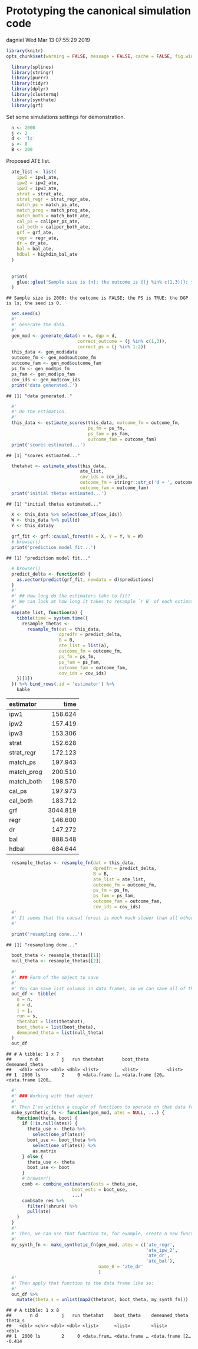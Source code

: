 Prototyping the canonical simulation code
================
dagniel
Wed Mar 13 07:55:29 2019

``` r
library(knitr)
opts_chunk$set(warning = FALSE, message = FALSE, cache = FALSE, fig.width = 7, fig.height = 7)
```

``` r
  library(splines)
  library(stringr)
  library(purrr)
  library(tidyr)
  library(dplyr)
  library(clustermq)
  library(synthate)
  library(grf)
```

Set some simulations settings for demonstration.

``` r
  n <- 2000
  j <- 2
  d <- 'ls'
  s <- 0
  B <- 200
```

Proposed ATE list.

``` r
  ate_list <- list(
    ipw1 = ipw1_ate,
    ipw2 = ipw2_ate,
    ipw3 = ipw3_ate,
    strat = strat_ate,
    strat_regr = strat_regr_ate,
    match_ps = match_ps_ate,
    match_prog = match_prog_ate,
    match_both = match_both_ate,
    cal_ps = caliper_ps_ate,
    cal_both = caliper_both_ate,
    grf = grf_ate,
    regr = regr_ate,
    dr = dr_ate,
    bal = bal_ate,
    hdbal = highdim_bal_ate
  )
  
  
  print(
    glue::glue('Sample size is {n}; the outcome is {(j %in% c(1,3))}; the PS is {(j %in% c(1,2))}; the DGP is {d}; the seed is {s}.')
  )
```

    ## Sample size is 2000; the outcome is FALSE; the PS is TRUE; the DGP is ls; the seed is 0.

``` r
  set.seed(s)
  #'
  #' Generate the data.
  #' 
  gen_mod <- generate_data(n = n, dgp = d, 
                           correct_outcome = (j %in% c(1,3)),
                           correct_ps = (j %in% 1:2))
  this_data <- gen_mod$data
  outcome_fm <- gen_mod$outcome_fm
  outcome_fam <- gen_mod$outcome_fam
  ps_fm <- gen_mod$ps_fm
  ps_fam <- gen_mod$ps_fam
  cov_ids <- gen_mod$cov_ids
  print('data generated..')
```

    ## [1] "data generated.."

``` r
  #'
  #' Do the estimation.
  #' 
  this_data <- estimate_scores(this_data, outcome_fm = outcome_fm,
                               ps_fm = ps_fm,
                               ps_fam = ps_fam,
                               outcome_fam = outcome_fam)
  print('scores estimated...')
```

    ## [1] "scores estimated..."

``` r
  thetahat <- estimate_ates(this_data,
                            ate_list,
                            cov_ids = cov_ids,
                            outcome_fm = stringr::str_c('d + ', outcome_fm),
                            outcome_fam = outcome_fam)
  print('initial thetas estimated...')
```

    ## [1] "initial thetas estimated..."

``` r
  X <- this_data %>% select(one_of(cov_ids))
  W <- this_data %>% pull(d)
  Y <- this_data$y
  
  grf_fit <- grf::causal_forest(X = X, Y = Y, W = W)
  # browser()
  print('prediction model fit...')
```

    ## [1] "prediction model fit..."

``` r
  # browser()
  predict_delta <- function(d) {
    as.vector(predict(grf_fit, newdata = d)$predictions)
  }
  #'
  #' ## How long do the estimators take to fit?
  #' We can look at how long it takes to resample `r B` of each estimator with $n = 2000$.
  #'
  map(ate_list, function(a) {
    tibble(time = system.time({
      resample_thetas <- 
        resample_fn(dat = this_data,
                    dpredfn = predict_delta,
                    B = B,
                    ate_list = list(a),
                    outcome_fm = outcome_fm,
                    ps_fm = ps_fm,
                    ps_fam = ps_fam,
                    outcome_fam = outcome_fam,
                    cov_ids = cov_ids)
    })[3])
  }) %>% bind_rows(.id = 'estimator') %>%
    kable
```

| estimator   |      time|
|:------------|---------:|
| ipw1        |   158.624|
| ipw2        |   157.419|
| ipw3        |   153.306|
| strat       |   152.628|
| strat\_regr |   172.123|
| match\_ps   |   197.943|
| match\_prog |   200.510|
| match\_both |   198.570|
| cal\_ps     |   197.973|
| cal\_both   |   183.712|
| grf         |  3044.819|
| regr        |   146.600|
| dr          |   147.272|
| bal         |   888.548|
| hdbal       |   684.644|

``` r
  resample_thetas <- resample_fn(dat = this_data,
                                 dpredfn = predict_delta,
                                 B = B,
                                 ate_list = ate_list,
                                 outcome_fm = outcome_fm,
                                 ps_fm = ps_fm,
                                 ps_fam = ps_fam,
                                 outcome_fam = outcome_fam,
                                 cov_ids = cov_ids)
  #'
  #' It seems that the causal forest is much much slower than all others, and the balancing estimator is also quite slow. 
  #' 
  
  print('resampling done...')
```

    ## [1] "resampling done..."

``` r
  boot_theta <- resample_thetas[[1]] 
  null_theta <- resample_thetas[[2]] 
  
  #'
  #' ### Form of the object to save
  #' 
  #' You can save list columns in data frames, so we can save all of the estimators, all of the bootstrap estimates, and all of the demeaned bootstraps in their own separate columns. 
  out_df <- tibble(
    n = n,
    d = d,
    j = j,
    run = s,
    thetahat = list(thetahat),
    boot_theta = list(boot_theta),
    demeaned_theta = list(null_theta)
  )
  out_df
```

    ## # A tibble: 1 x 7
    ##       n d         j   run thetahat       boot_theta       demeaned_theta   
    ##   <dbl> <chr> <dbl> <dbl> <list>         <list>           <list>           
    ## 1  2000 ls        2     0 <data.frame [… <data.frame [20… <data.frame [200…

``` r
  #'
  #' ### Working with that object
  #' 
  #' Then I've written a couple of functions to operate on that data frame. The following function accepts a model object (which stores all of the formulas and variable names for the DGP) and a vector of estimator names. Then it spits out a new function that you can apply to the data frame with all the results to get the combined estimator just for those estimators. You can also pass it additional arguments to pass to the combination function, like which estimator to set as the $\theta_0$. 
  make_synthetic_fn <- function(gen_mod, ates = NULL, ...) {
    function(theta, boot) {
      if (!is.null(ates)) {
        theta_use <- theta %>% 
          select(one_of(ates))
        boot_use <- boot_theta %>% 
          select(one_of(ates)) %>%
          as.matrix
      } else {
        theta_use <- theta
        boot_use <- boot
      }
      # browser()
      comb <- combine_estimators(ests = theta_use,
                         boot_ests = boot_use,
                         ...)
      comb$ate_res %>%
        filter(!shrunk) %>%
        pull(ate)
    }
  }
  #'
  #' Then, we can use that function to, for example, create a new function to combine regression, IPW, DR, and balancing, setting DR as $\theta_0$.
  #' 
  my_synth_fn <- make_synthetic_fn(gen_mod, ates = c('ate_regr',
                                                     'ate_ipw_2',
                                                     'ate_dr',
                                                     'ate_bal'),
                                   name_0 = 'ate_dr'
                                   )
  #'
  #' Then apply that function to the data frame like so:
  #' 
  out_df %>%
    mutate(theta_s = unlist(map2(thetahat, boot_theta, my_synth_fn)))
```

    ## # A tibble: 1 x 8
    ##       n d         j   run thetahat    boot_theta    demeaned_theta  theta_s
    ##   <dbl> <chr> <dbl> <dbl> <list>      <list>        <list>            <dbl>
    ## 1  2000 ls        2     0 <data.fram… <data.frame … <data.frame [2…  -0.414
